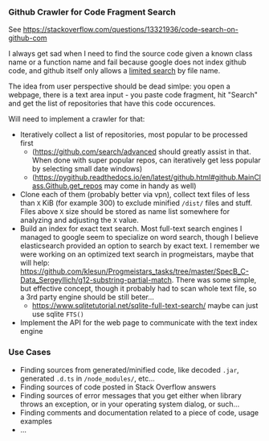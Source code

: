 ### Github Crawler for Code Fragment Search

See https://stackoverflow.com/questions/13321936/code-search-on-github-com

I always get sad when I need to find the source code given a known class name or a function name and fail because google does not index github code,
and github itself only allows a [limited search](https://docs.github.com/en/github/searching-for-information-on-github/searching-code) by file name.

The idea from user perspective should be dead simlpe: you open a webpage, there is a text area input - you paste code fragment, hit "Search" and get
the list of repositories that have this code occurences.

Will need to implement a crawler for that:
- Iteratively collect a list of repositories, most popular to be processed first
    - (https://github.com/search/advanced should greatly assist in that. When done with super popular repos, can iteratively get less popular by selecting small date windows)
    - (https://pygithub.readthedocs.io/en/latest/github.html#github.MainClass.Github.get_repos may come in handy as well)
- Clone each of them (probably better via vpn), collect text files of less than `X` KiB (for example 300) to exclude minified `/dist/` files and stuff. Files above `X` size should be stored as name list somewhere for analyzing and adjusting the `X` value.
- Build an index for exact text search. Most full-text search engines I managed to google seem to specialize on word search, though I believe elasticsearch provided an option to search by exact text. I remember we were working on an optimized text search in progmeistars, maybe that will help: https://github.com/klesun/Progmeistars_tasks/tree/master/SpecB_C-Data_SergeyIlich/g12-substring-partial-match. There was some simple, but effective concept, though it probably had to scan whole text file, so a 3rd party engine should be still beter...
    - https://www.sqlitetutorial.net/sqlite-full-text-search/ maybe can just use sqlite `FTS()`
- Implement the API for the web page to communicate with the text index engine


### Use Cases
- Finding sources from generated/minified code, like decoded `.jar`, generated `.d.ts` in `/node_modules/`, etc...
- Finding sources of code posted in Stack Overflow answers
- Finding sources of error messages that you get either when library throws an exception, or in your operating system dialog, or such...
- Finding comments and documentation related to a piece of code, usage examples
- ...
